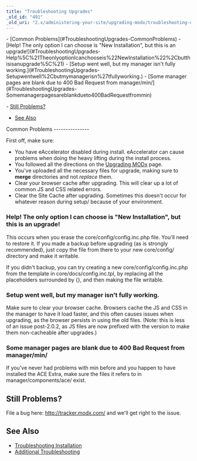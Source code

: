 ```yaml
---
title: "Troubleshooting Upgrades"
_old_id: "491"
_old_uri: "2.x/administering-your-site/upgrading-modx/troubleshooting-upgrades"
---
```


<div>- [Common Problems](#TroubleshootingUpgrades-CommonProblems)
  - [Help! The only option I can choose is "New Installation", but this is an upgrade!](#TroubleshootingUpgrades-Help%5C%21TheonlyoptionIcanchooseis%22NewInstallation%22%2Cbutthisisanupgrade%5C%21)
  - [Setup went well, but my manager isn't fully working.](#TroubleshootingUpgrades-Setupwentwell%2Cbutmymanagerisn%27tfullyworking.)
  - [Some manager pages are blank due to 400 Bad Request from manager/min/](#TroubleshootingUpgrades-Somemanagerpagesareblankdueto400BadRequestfrommin)
   
  [](#TroubleshootingUpgrades-Somemanagerpagesareblankdueto400BadRequestfrommin.)
 [](#TroubleshootingUpgrades-Somemanagerpagesareblankdueto400BadRequestfrommin.)- [](#TroubleshootingUpgrades-Somemanagerpagesareblankdueto400BadRequestfrommin.)[Still Problems?](#TroubleshootingUpgrades-StillProblems%3F)
- [See Also](#TroubleshootingUpgrades-SeeAlso)
 
</div>Common Problems
---------------

 First off, make sure:

- You have eAccelerator disabled during install. eAccelerator can cause problems when doing the heavy lifting during the install process.
- You followed all the directions on the [Upgrading MODx](/revolution/2.x/administering-your-site/upgrading-modx "Upgrading MODx") page.
- You've uploaded all the necessary files for upgrade, making sure to **merge** directories and not _replace_ them.
- Clear your browser cache after upgrading. This will clear up a lot of common JS and CSS related errors.
- Clear the Site Cache after upgrading. Sometimes this doesn't occur for whatever reason during setup/ because of your environment.

### Help! The only option I can choose is "New Installation", but this is an upgrade!

 This occurs when you erase the core/config/config.inc.php file. You'll need to restore it. If you made a backup before upgrading (as is strongly recommended), just copy the file from there to your new core/config/ directory and make it writable.

 If you didn't backup, you can try creating a new core/config/config.inc.php from the template in core/docs/config.inc.tpl, by replacing all the placeholders surrounded by {}, and then making the file writable.

### Setup went well, but my manager isn't fully working.

 Make sure to clear your browser cache. Browsers cache the JS and CSS in the manager to have it load faster, and this often causes issues when upgrading, as the browser persists in using the old files. (Note: this is less of an issue post-2.0.2, as JS files are now prefixed with the version to make them non-cacheable after upgrades.)

### Some manager pages are blank due to 400 Bad Request from manager/min/

 If you've never had problems with min before and you happen to have installed the ACE Extra, make sure the files it refers to in manager/components/ace/ exist.

Still Problems?
---------------

 File a bug here: <http://tracker.modx.com/> and we'll get right to the issue.

See Also
--------

- [Troubleshooting Installation](/revolution/2.x/getting-started/installation/troubleshooting-installation "Troubleshooting Installation")
- [Additional Troubleshooting](/revolution/2.x/faqs-and-troubleshooting "FAQs & Troubleshooting")